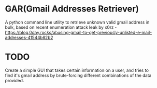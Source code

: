 # GAR(Gmail Addresses Retriever)
A python command line utility to retrieve unknown valid gmail address in bulk, based on recent enumeration attack leak by x0rz - https://blog.0day.rocks/abusing-gmail-to-get-previously-unlisted-e-mail-addresses-41544b62b2

# TODO
Create a simple GUI that takes certain information on a user, and tries to find it's gmail address by brute-forcing different combinations of the data provided.